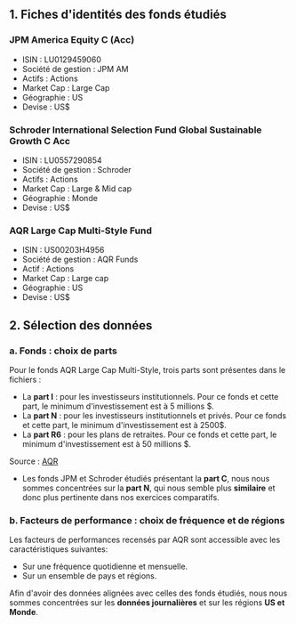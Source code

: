 ## 1. Fiches d'identités des fonds étudiés

### JPM America Equity C (Acc)
- ISIN : LU0129459060
- Société de gestion : JPM AM
- Actifs : Actions
- Market Cap : Large Cap
- Géographie : US
- Devise : US$ 

### Schroder International Selection Fund Global Sustainable Growth C Acc
- ISIN : LU0557290854
- Société de gestion : Schroder
- Actifs : Actions
- Market Cap : Large & Mid cap
- Géographie : Monde
- Devise : US$ 

### AQR Large Cap Multi-Style Fund
- ISIN : US00203H4956
- Société de gestion : AQR Funds
- Actif : Actions
- Market Cap : Large cap
- Géographie : US
- Devise : US$ 

## 2. Sélection des données

### a. Fonds : choix de parts
Pour le fonds AQR Large Cap Multi-Style, trois parts sont présentes dans le fichiers :  
- La **part I** : pour les investisseurs institutionnels. Pour ce fonds et cette part, le minimum d'investissement est à 5 millions $.
- La **part N** : pour les investisseurs institutionnels et privés. Pour ce fonds et cette part, le minimum d'investissement est à 2500$.
- La **part R6** : pour les plans de retraites. Pour ce fonds et cette part, le minimum d'investissement est à 50 millions $.

Source : [AQR](https://funds.aqr.com/funds/equities/aqr-large-cap-multi-style-fund/qcenx#about)

- Les fonds JPM et Schroder étudiés présentant la **part C**, nous nous sommes concentrées sur la **part N**, qui nous semble plus **similaire** et donc plus pertinente dans nos exercices comparatifs. 

### b. Facteurs de performance : choix de fréquence et de régions

Les facteurs de performances recensés par AQR sont accessible avec les caractéristiques suivantes:
- Sur une fréquence quotidienne et mensuelle.
- Sur un ensemble de pays et régions.

Afin d'avoir des données alignées avec celles des fonds étudiés, nous nous sommes concentrées sur les **données journalières** et sur les régions **US et Monde**.